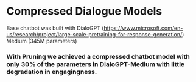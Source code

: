 # Compressed Dialogue Models
Base chatbot was built with DialoGPT (https://www.microsoft.com/en-us/research/project/large-scale-pretraining-for-response-generation/) Medium (345M parameters) 

### With Pruning we achieved a compressed chatbot model with only 30% of the parameters in DialoGPT-Medium with little degradation in engagingness.
